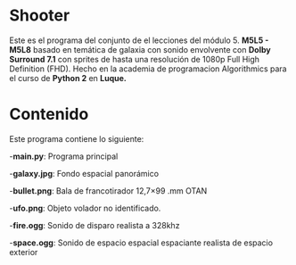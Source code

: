 # Shooter
Este es el programa del conjunto de el lecciones del módulo 5. **M5L5 - M5L8**  basado en temática de galaxia
con sonido envolvente con **Dolby Surround 7.1** con sprites de hasta una resolución de 1080p Full High Definition
(FHD). Hecho en la academia de programacion Algorithmics para el curso de **Python 2** en **Luque.**

# Contenido
Este programa contiene lo siguiente:

-**main.py**: Programa principal

-**galaxy.jpg**: Fondo espacial panorámico

-**bullet.png**: Bala de francotirador 12,7×99 .mm OTAN

-**ufo.png**: Objeto volador no identificado.

-**fire.ogg**: Sonido de disparo realista a 328khz

-**space.ogg**: Sonido de espacio espacial espaciante realista de espacio exterior

